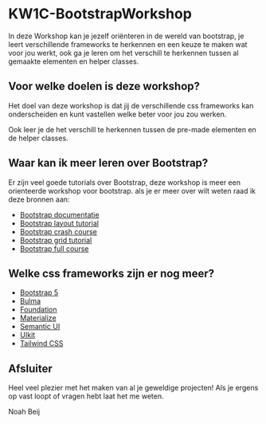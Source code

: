 # KW1C-BootstrapWorkshop

In deze Workshop kan je jezelf oriënteren  in de wereld van bootstrap, je leert verschillende frameworks te herkennen en een keuze te maken wat voor jou werkt, ook ga je leren om het verschill te herkennen tussen al gemaakte elementen en helper classes. 

## Voor welke doelen is deze workshop?
Het doel van deze workshop is dat jij de verschillende css frameworks kan onderscheiden en kunt vastellen welke beter voor jou zou werken.

Ook leer je de het verschill te herkennen tussen de pre-made elementen en de helper classes.

## Waar kan ik meer leren over Bootstrap?
Er zijn veel goede tutorials over Bootstrap, deze workshop is meer een orienteerde workshop voor bootstrap. als je er meer over wilt weten raad ik deze bronnen aan:

- [Bootstrap documentatie](https://getbootstrap.com/docs/5.1/getting-started/introduction/)
- [Bootstrap layout tutorial](https://www.youtube.com/watch?v=eow125xV5-c)
- [Bootstrap crash course](https://www.youtube.com/watch?v=4sosXZsdy-s)
- [Bootstrap grid tutorial](https://www.youtube.com/watch?v=Wqu-d_b3K-0)
- [Bootstrap full course](https://www.youtube.com/watch?v=-qfEOE4vtxE)

## Welke css frameworks zijn er nog meer?
- [Bootstrap 5](https://getbootstrap.com)
- [Bulma](https://bulma.io)
- [Foundation](https://foundation.zurb.com/)
- [Materialize](https://materializecss.com/)
- [Semantic UI](https://semantic-ui.com/)
- [UIkit](https://getuikit.com/)
- [Tailwind CSS](https://tailwindcss.com/)


## Afsluiter
Heel veel plezier met het maken van al je geweldige projecten!
Als je ergens op vast loopt of vragen hebt laat het me weten.

 Noah Beij